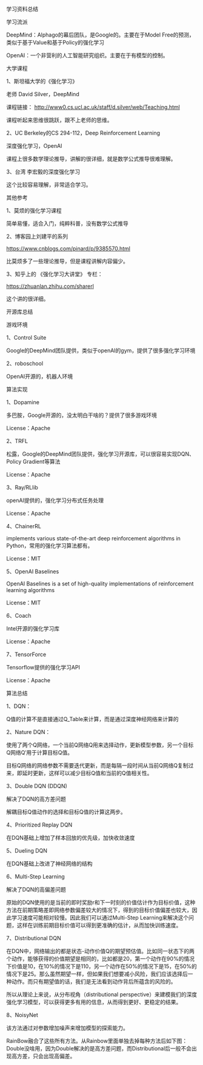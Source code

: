 

学习资料总结

学习流派

DeepMind：Alphago的幕后团队，是Google的。主要在于Model Free的预测，类似于基于Value和基于Policy的强化学习

OpenAI：一个非营利的人工智能研究组织。主要在于有模型的控制。

大学课程

1、斯坦福大学的《强化学习》

老师 David Silver，DeepMind

课程链接：   http://www0.cs.ucl.ac.uk/staff/d.silver/web/Teaching.html

课程听起来思维很跳跃，跟不上老师的思维。

2、UC Berkeley的CS 294-112，Deep Reinforcement Learning

深度强化学习，OpenAI

课程上很多数学理论推导，讲解的很详细，就是数学公式推导很难理解。

3、台湾 李宏毅的深度强化学习

这个比较容易理解，非常适合学习。

其他参考

1、莫烦的强化学习课程

简单易懂，适合入门，纯粹科普，没有数学公式推导

2、博客园上刘建平的系列

https://www.cnblogs.com/pinard/p/9385570.html

比莫烦多了一些理论推导，但是课程讲解内容偏少。

3、知乎上的 《强化学习大讲堂》 专栏：

https://zhuanlan.zhihu.com/sharerl

这个讲的很详细。

开源库总结

游戏环境

1、Control Suite

Google的DeepMind团队提供，类似于openAI的gym，提供了很多强化学习环境

2、roboschool

OpenAI开源的，机器人环境

算法实现

1、Dopamine

多巴胺，Google开源的，没太明白干啥的？提供了很多游戏环境

License：Apache

2、TRFL

松露，Google的DeepMind团队提供，强化学习开源库，可以很容易实现DQN、Policy Gradient等算法

License：Apache

3、Ray/RLlib

openAI提供的，强化学习分布式任务处理

License：Apache

4、ChainerRL

implements various state-of-the-art deep reinforcement algorithms in Python，常用的强化学习算法都有。

License：MIT

5、OpenAI Baselines

OpenAI Baselines is a set of high-quality implementations of reinforcement learning algorithms

License：MIT

6、Coach

Intel开源的强化学习库

License：Apache

7、TensorForce

Tensorflow提供的强化学习API

License：Apache

算法总结

1、DQN：

Q值的计算不是直接通过Q_Table来计算，而是通过深度神经网络来计算的

2、Nature DQN：

使用了两个Q网络，一个当前Q网络Q用来选择动作，更新模型参数，另一个目标Q网络Q′用于计算目标Q值。

目标Q网络的网络参数不需要迭代更新，而是每隔一段时间从当前Q网络Q复制过来，即延时更新，这样可以减少目标Q值和当前的Q值相关性。

3、Double DQN (DDQN)

解决了DQN的高方差问题

解耦目标Q值动作的选择和目标Q值的计算这两步。

4、Prioritized Replay DQN

在DQN基础上增加了样本回放的优先级，加快收敛速度

5、Dueling DQN

在DQN基础上改进了神经网络的结构

6、Multi-Step Learning

解决了DQN的高偏差问题

原始的DQN使用的是当前的即时奖励r和下一时刻的价值估计作为目标价值，这种方法在前期策略差即网络参数偏差较大的情况下，得到的目标价值偏差也较大，因此学习速度可能相对较慢。因此我们可以通过Multi-Step Learning来解决这个问题，这样在训练前期目标价值可以得到更准确的估计，从而加快训练速度。

7、Distributional DQN

在DQN中，网络输出的都是状态-动作价值Q的期望预估值。比如同一状态下的两个动作，能够获得的价值期望是相同的，比如都是20，第一个动作在90%的情况下价值是10，在10%的情况下是110，另一个动作在50%的情况下是15，在50%的情况下是25。那么虽然期望一样，但如果我们想要减小风险，我们应该选择后一种动作。而只有期望值的话，我们是无法看到动作背后所蕴含的风险的。

所以从理论上来说，从分布视角（distributional perspective）来建模我们的深度强化学习模型，可以获得更多有用的信息，从而得到更好、更稳定的结果。

8、NoisyNet

该方法通过对参数增加噪声来增加模型的探索能力。

RainBow融合了这些所有方法。从Rainbow里面单独去掉每种方法后如下图：Double没啥用，因为Double解决的是高方差问题，而Distributional后一般不会出现高方差，只会出现高偏差。






